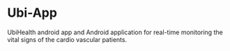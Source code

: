 # Ubi-App

UbiHealth android app and Android application for real-time monitoring the vital signs of the cardio vascular patients.
